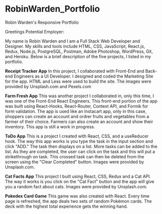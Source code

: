 # RobinWarden_Portfolio
Robin Warden's Responsive Portfolio

Greetings Potential Employer:

My name is Robin Warden and I am a Full Stack Web Developer and Designer. My skills and tools include HTML, CSS, JavaScript, React.js, Redux, Node.js, PostgreSQL, Postman, Adobe Photoshop, WordPress, Git, and Heroku.  Below is a brief description of the five projects, I listed in my portfolio.

<strong>Receipt Tracker App</strong>
In this project, I collaborated with Front-End and Back-end Engineers as a UI Developer.  I designed and coded the Marketing Site for the app.  HTML and Less were used to build the site.  The images were provided by Unsplash.com and Pexels.com

<strong>Farm Fresh App</strong>
This was another project I collaborated in, only this time, I was one of the Front-End React Engineers.  This front-end portion of the app was built using  React-Hooks, React-Router, Context API, and Formik for form validation. The app is used like an Instacart app, only in this case, shoppers can create an account and ordrer fruits and vegetables from a farmer of their choice. Farmers can also create an account and show their inventory.  This app is still a work in progress.

<strong>ToDo App</strong>
This is a project I created with React, CSS, and a useReducer hook.  The way this app works is you type the task in the input section and click "ADD."  The task then displays on a list.  More tasks can be added to the list.  As they are completed, the user can click on the task and this will put a strikethrough on task.  This crossed task can then be deleted from the screen using the "Clear Completed" button.  Images were provided by Unsplash.com.

<strong>Cat Facts App</strong>
This project I built using React, CSS, Redux and a Cat API.  The way it works is you click on the "Cat Fact" button and the app will give you a random fact about cats.  Images were provided by Unsplash.com.

<strong>Pokedex Card Game</strong>
This game was also created with React. Every time page is refreshed, the app deals two sets of random Pokémon cards.  The deck with the highest total experience gets the winning hand.

